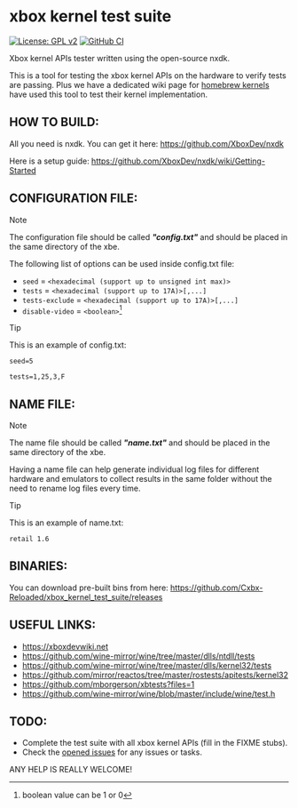 # xbox kernel test suite
[![License: GPL v2](https://img.shields.io/badge/License-GPL%20v3-blue.svg)](https://github.com/Cxbx-Reloaded/xbox_kernel_test_suite/blob/master/LICENSE)
[![GitHub CI](https://github.com/Cxbx-Reloaded/xbox_kernel_test_suite/actions/workflows/ci.yml/badge.svg?branch=master)](https://github.com/Cxbx-Reloaded/xbox_kernel_test_suite/actions/workflows/ci.yml?query=branch%3Amaster)

Xbox kernel APIs tester written using the open-source nxdk.

This is a tool for testing the xbox kernel APIs on the hardware to verify tests are passing. Plus we have a dedicated wiki page for [homebrew kernels](https://github.com/Cxbx-Reloaded/xbox_kernel_test_suite/wiki/List-of-Homebrew-Kernels-Tested) have used this tool to test their kernel implementation.

## HOW TO BUILD:
All you need is nxdk. You can get it here: https://github.com/XboxDev/nxdk

Here is a setup guide: https://github.com/XboxDev/nxdk/wiki/Getting-Started

## CONFIGURATION FILE:
> [!NOTE]
> The configuration file should be called _**"config.txt"**_ and should be placed in the same directory of the xbe.

The following list of options can be used inside config.txt file:
- `seed` = `<hexadecimal (support up to unsigned int max)>`
- `tests` = `<hexadecimal (support up to 17A)>[,...]`
- `tests-exclude` = `<hexadecimal (support up to 17A)>[,...]`
- `disable-video` = `<boolean>`[^1]

[^1]: boolean value can be 1 or 0

> [!TIP]
> This is an example of config.txt:
> ```
> seed=5
> 
> tests=1,25,3,F
> ```

## NAME FILE:
> [!NOTE]
> The name file should be called _**"name.txt"**_ and should be placed in the same directory of the xbe.

Having a name file can help generate individual log files for different hardware and emulators to collect results in the same folder without the need to rename log files every time.

> [!TIP]
> This is an example of name.txt:
> ```
> retail 1.6
> ```

## BINARIES:
You can download pre-built bins from here: https://github.com/Cxbx-Reloaded/xbox_kernel_test_suite/releases

## USEFUL LINKS:
* https://xboxdevwiki.net
* https://github.com/wine-mirror/wine/tree/master/dlls/ntdll/tests
* https://github.com/wine-mirror/wine/tree/master/dlls/kernel32/tests
* https://github.com/mirror/reactos/tree/master/rostests/apitests/kernel32
* https://github.com/mborgerson/xbtests?files=1
* https://github.com/wine-mirror/wine/blob/master/include/wine/test.h

## TODO:
* Complete the test suite with all xbox kernel APIs (fill in the FIXME stubs).
* Check the [opened issues](https://github.com/Cxbx-Reloaded/xbox_kernel_test_suite/issues) for any issues or tasks.

ANY HELP IS REALLY WELCOME!
